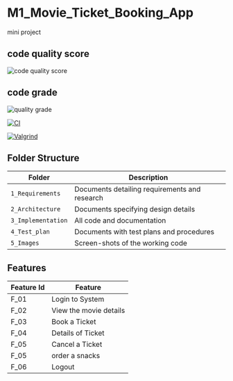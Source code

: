 # M1_Movie_Ticket_Booking_App
mini project




## code quality score

![code quality score](https://api.codiga.io/project/31219/score/svg)

## code grade

![quality grade](https://api.codiga.io/project/31219/status/svg)


[![CI](https://github.com/prasanabala27/M1_Movie_Ticket_Booking_App/actions/workflows/built.yml/badge.svg)](https://github.com/prasanabala27/M1_Movie_Ticket_Booking_App/actions/workflows/built.yml)

[![Valgrind](https://github.com/prasanabala27/M1_Movie_Ticket_Booking_App/actions/workflows/codequality.yml/badge.svg)](https://github.com/prasanabala27/M1_Movie_Ticket_Booking_App/actions/workflows/codequality.yml)
## Folder Structure
Folder             | Description
-------------------| -----------------------------------------
`1_Requirements`   | Documents detailing requirements and research
`2_Architecture`   | Documents specifying design details
`3_Implementation` | All code and documentation
`4_Test_plan`      | Documents with test plans and procedures
`5_Images`         | Screen-shots of the working code
##  Features
| Feature Id | Feature |
| -----------|---------|
|F_01| Login to System | |
|F_02|View the movie details |
|F_03| Book a Ticket |
|F_04| Details of Ticket |
|F_05| Cancel a Ticket |
|F_05| order a snacks |
|F_06| Logout |


